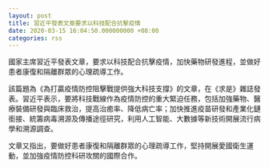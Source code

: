 ```yaml
---
layout: post
title: 習近平發表文章要求以科技配合抗擊疫情
date: 2020-03-15 16:04:50.000000000 +08:00
categories: rss
---
```


國家主席習近平發表文章，要求以科技配合抗擊疫情，加快藥物研發進程，並做好患者康復和隔離群眾的心理疏導工作。

該篇題為《為打贏疫情防控阻擊戰提供強大科技支撐》的文章，在《求是》雜誌發表。習近平表示，要將科技戰線作為疫情防控的重大緊迫任務，包括加強藥物、醫療裝備研發與臨床救治，提高治癒率、降低病亡率；加快推進疫苗研發和產業化鏈銜接、統籌病毒溯源及傳播途徑研究，利用人工智能、大數據等新技術開展流行病學和溯源調查。

文章又指出，要做好患者康復和隔離群眾的心理疏導工作，堅持開展愛國衛生運動，並加強疫情防控科研攻關的國際合作。
